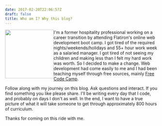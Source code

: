 ```yaml
---
date: 2017-02-20T22:06:57Z
draft: false
title: Who am I? Why this blog?
---
```


<img style="float: left;" src="https://res.cloudinary.com/sethalexander/v1487650912/mfrywmsjpeoa8gaf2bkc" width="160" height="160"/> I'm a former hospitality professional working on a career transition by attending Flatiron's online web development boot camp. I got tired of the required nights/weekends/holidays and 55+ hour work week as a salaried manager. I got tired of not seeing my children and making less than I felt my hard work was worth. So I decided to make a change. Web development had come easily to me and I had been teaching myself through free sources, mainly [<i class="fa fa-free-code-camp" aria-hidden="true"></i> Free Code Camp](https://freecodecamp.com).

Follow along with my journey on this blog. Ask questions and interact. If you find something you like please share. I'll be writing every day that I code, and probably on days I don't as well. In the end, I want to have a true picture of what it will take someone to get through approximately 800 hours of curriculum.

Thanks for coming on this ride with me.

